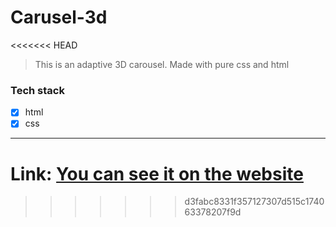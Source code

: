 # Carusel-3d
<<<<<<< HEAD
>This is an adaptive 3D carousel. Made with pure css and html
### Tech stack
* [X] html
* [X] css
___
**Link:**
 [You can see it on the website](https://rss-2000.github.io/Carusel-3d/)
=======

>>>>>>> d3fabc8331f357127307d515c174063378207f9d

